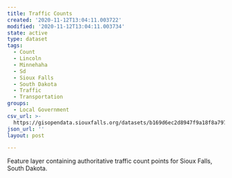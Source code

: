 ```yaml
---
title: Traffic Counts
created: '2020-11-12T13:04:11.003722'
modified: '2020-11-12T13:04:11.003734'
state: active
type: dataset
tags:
  - Count
  - Lincoln
  - Minnehaha
  - Sd
  - Sioux Falls
  - South Dakota
  - Traffic
  - Transportation
groups:
  - Local Government
csv_url: >-
  https://gisopendata.siouxfalls.org/datasets/b169d6ec2d8947f9a18f8a7977cf8d28_40.csv?outSR=%7B%22latestWkid%22%3A32164%2C%22wkid%22%3A32164%7D
json_url: ''
layout: post

---
```

Feature layer containing authoritative traffic count points for Sioux Falls, South Dakota.
